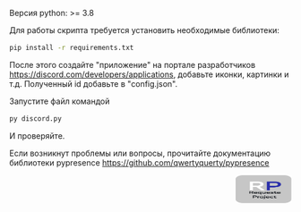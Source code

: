 Версия python: >= 3.8

Для работы скрипта требуется установить необходимые библиотеки:
```bash
pip install -r requirements.txt
```

После этого создайте "приложение" на портале разработчиков https://discord.com/developers/applications, добавьте иконки, картинки и т.д. Полученный id добавьте в "config.json".

Запустите файл командой
```bash
py discord.py
```
И проверяйте. 


Если возникнут проблемы или вопросы, прочитайте документацию библиотеки pypresence https://github.com/qwertyquerty/pypresence

<a href='https://github.com/reques6e' style='display: block; text-align: center;'>
  <img src='https://github.com/reques6e/reques6e/blob/main/assets/images.png' alt='Мой баннер' width='100' height='50' style='float: right;'>
</a>


